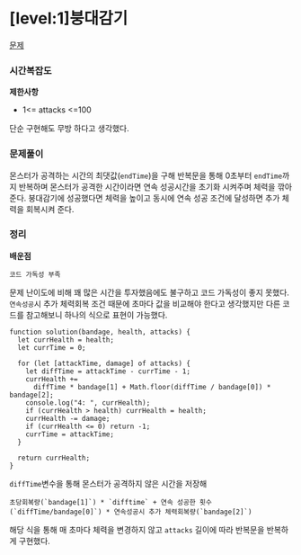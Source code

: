 # [level:1]붕대감기

[문제](https://school.programmers.co.kr/learn/courses/30/lessons/250137)

### 시간복잡도

**제한사항**

- 1<= attacks <=100

단순 구현해도 무방 하다고 생각했다.

### 문제풀이

몬스터가 공격하는 시간의 최댓값(`endTime`)을 구해 반복문을 통해 0초부터 `endTime`까지 반복하며 몬스터가 공격한 시간이라면 연속 성공시간을 초기화 시켜주며 체력을 깎아준다. 붕대감기에 성공했다면 체력을 높이고 동시에 연속 성공 조건에 달성하면 추가 체력을 회복시켜 준다.

### 정리

**배운점**

```
코드 가독성 부족
```

문제 난이도에 비해 꽤 많은 시간을 투자했음에도 불구하고 코드 가독성이 좋지 못했다. `연속성공`시 추가 체력회복 조건 때문에 초마다 값을 비교해야 한다고 생각했지만 다른 코드를 참고해보니 하나의 식으로 표현이 가능했다.

```
function solution(bandage, health, attacks) {
  let currHealth = health;
  let currTime = 0;

  for (let [attackTime, damage] of attacks) {
    let diffTime = attackTime - currTime - 1;
    currHealth +=
      diffTime * bandage[1] + Math.floor(diffTime / bandage[0]) * bandage[2];
    console.log("4: ", currHealth);
    if (currHealth > health) currHealth = health;
    currHealth -= damage;
    if (currHealth <= 0) return -1;
    currTime = attackTime;
  }

  return currHealth;
}
```

`diffTime`변수을 통해 몬스터가 공격하지 않은 시간을 저장해

```
초당회복량(`bandage[1]`) * `difftime` + 연속 성공한 횟수(`diffTime/bandage[0]`) * 연속성공시 추가 체력회복량(`bandage[2]`)
```

해당 식을 통해 매 초마다 체력을 변경하지 않고 `attacks` 길이에 따라 반복문을 반복하게 구현했다.

